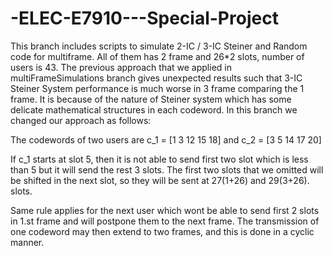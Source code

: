 # -ELEC-E7910---Special-Project
This branch includes scripts to simulate 2-IC / 3-IC Steiner and Random code for multiframe.
All of them has 2 frame and 26*2 slots, number of users is 43.
The previous approach that we applied in multiFrameSimulations branch gives unexpected results such that 3-IC Steiner System performance is much worse in 3 frame comparing the 1 frame. It is because of the nature of Steiner system which has some delicate mathematical structures in each codeword. In this branch we changed our approach as follows:

The codewords of two users are c_1 = [1 3 12 15 18] and c_2 = [3 5 14 17 20]

If c_1 starts at slot 5, then it is not able to send first two slot which is less than 5 but it will send the rest 3 slots. The first two slots that we omitted will be shifted in the next slot, so they will be sent at 27(1+26) and 29(3+26). slots. 

Same rule applies for the next user which wont be able to send first 2 slots in 1.st frame and will postpone them to the next frame.
The transmission of one codeword may then extend to two frames, and this is done in a cyclic manner. 
